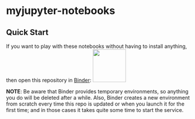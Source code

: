 # myjupyter-notebooks

## Quick Start

If you want to play with these notebooks without having to install anything, then open this repository in [Binder](https://mybinder.org/v2/gh/IeiuniumLux/myjupyter-notebooks.git/master):
<a href="https://mybinder.org/v2/gh/IeiuniumLux/myjupyter-notebooks.git/master"><img src="https://matthiasbussonnier.com/posts/img/binder_logo_128x128.png" width="90" /></a>

**NOTE**: Be aware that Binder provides temporary environments, so anything you do will be deleted after a while. Also, Binder creates a new environment from scratch every time this repo is updated or when you launch it for the first time; and in those cases it takes quite some time to start the service.
